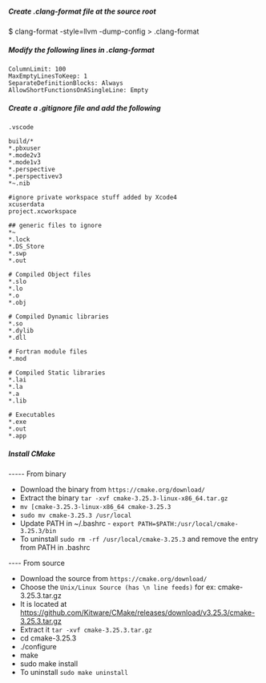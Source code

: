 ##### Create .clang-format file at the source root
$ clang-format -style=llvm -dump-config > .clang-format

##### Modify the following lines in .clang-format
~~~
ColumnLimit: 100
MaxEmptyLinesToKeep: 1
SeparateDefinitionBlocks: Always
AllowShortFunctionsOnASingleLine: Empty
~~~

##### Create a .gitignore file and add the following
```
.vscode

build/*
*.pbxuser
*.mode2v3
*.mode1v3
*.perspective
*.perspectivev3
*~.nib

#ignore private workspace stuff added by Xcode4
xcuserdata
project.xcworkspace

## generic files to ignore
*~
*.lock
*.DS_Store
*.swp
*.out

# Compiled Object files
*.slo
*.lo
*.o
*.obj

# Compiled Dynamic libraries
*.so
*.dylib
*.dll

# Fortran module files
*.mod

# Compiled Static libraries
*.lai
*.la
*.a
*.lib

# Executables
*.exe
*.out
*.app
```

##### Install CMake 

-----  From binary

- Download the binary from `https://cmake.org/download/`
- Extract the binary `tar -xvf cmake-3.25.3-linux-x86_64.tar.gz`
- `mv [cmake-3.25.3-linux-x86_64 cmake-3.25.3`
- `sudo mv cmake-3.25.3 /usr/local`
- Update PATH in ~/.bashrc  - `export PATH=$PATH:/usr/local/cmake-3.25.3/bin`
- To uninstall `sudo rm -rf /usr/local/cmake-3.25.3` and remove the entry from 
PATH in .bashrc

---- From source

- Download the source from `https://cmake.org/download/`
- Choose the `Unix/Linux Source (has \n line feeds)`
	for ex:  cmake-3.25.3.tar.gz
- It is located at 
https://github.com/Kitware/CMake/releases/download/v3.25.3/cmake-3.25.3.tar.gz
- Extract it  `tar -xvf cmake-3.25.3.tar.gz`
- cd cmake-3.25.3
-  ./configure
-  make
-  sudo make install
-  To uninstall `sudo make uninstall`

